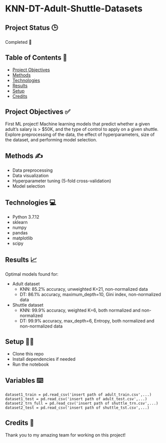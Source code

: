 # KNN-DT-Adult-Shuttle-Datasets

## Project Status 🕒

Completed 🙌

## Table of Contents 📜

* [Project Objectives](#objectives)
* [Methods](#methods)
* [Technologies](#tech)
* [Results](#results)
* [Setup](#setup)
* [Credits](#cred)

<a name="objectives"></a>
<a name="methods"></a>
<a name="tech"></a>
<a name="results"></a>
<a name="setup"></a>
<a name="cred"></a>

## Project Objectives ✅ 

First ML project!
Machine learning models that predict whether a given adult’s salary is > $50K, and the type of control to apply on a given shuttle.
Explore preprocessing of the data, the effect of hyperparameters, size of the dataset, and performing model selection.

## Methods ✍️

* Data preprocessing
* Data visualization
* Hyperparameter tuning (5-fold cross-validation)
* Model selection

## Technologies 💻

* Python 3.7.12
* sklearn
* numpy
* pandas
* matplotlib
* scipy

## Results 📈

Optimal models found for:
* Adult dataset 
  * KNN: 85.2% accuracy, unweighted K=21, non-normalized data
  * DT: 86.1% accuracy, maximum_depth=10, Gini index, non-normalized data
* Shuttle dataset
  * KNN: 99.9% accuracy, weighted K=6, both normalized and non-normalized
  * DT: 99.9% accuracy, max_depth=6, Entropy, both normalized and non-normalized data

## Setup 👩‍💻

* Clone this repo
* Install dependencies if needed
* Run the notebook

## Variables ⌨️
```
dataset1_train = pd.read_csv('insert path of adult_train.csv',...)
dataset1_test = pd.read_csv('insert path of adult_test.csv',...)
dataset2_trn_full = pd.read_csv('insert path of shuttle_trn.csv',...)
dataset2_test = pd.read_csv('insert path of shuttle_tst.csv',...)
```

## Credits 🏅

Thank you to my amazing team for working on this project! 
